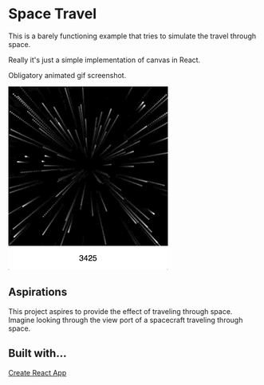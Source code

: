 # Space Travel

This is a barely functioning example that tries to
simulate the travel through space.

Really it's just a simple implementation of canvas in
React.

Obligatory animated gif screenshot.

![screenshot.gif](screenshot.gif)

## Aspirations

This project aspires to provide the effect of traveling
through space. Imagine looking through the view port of
a spacecraft traveling through space.

## Built with...

[Create React App](README-react.md)
